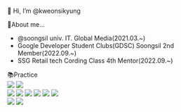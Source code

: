 👋 Hi, I’m @kweonsikyung

<div>👀About me...</div>
<ul>
<li>@soongsil univ. IT. Global Media(2021.03.~)</li>
<li>Google Developer Student Clubs(GDSC) Soongsil 2nd Member(2022.09.~)</li>
<li>SSG Retail tech Cording Class 4th Mentor(2022.09.~)</li>
</ul>

<div>📚Practice</div>
<div> 
  <img src="https://img.shields.io/badge/c++-00599C?style=plastic-square&logo=c%2B%2B&logoColor=white">
  <img src="https://img.shields.io/badge/python-3776AB?style=plastic-square&logo=python&logoColor=white"> 
  <br>
  
  <img src="https://img.shields.io/badge/html5-E34F26?style=plastic-square&logo=html5&logoColor=white"> 
  <img src="https://img.shields.io/badge/css-1572B6?style=plastic-square&logo=css3&logoColor=white"> 
  <img src="https://img.shields.io/badge/javascript-F7DF1E?style=plastic-square&logo=javascript&logoColor=black"> 
  <img src="https://img.shields.io/badge/typescript-3178C6?style=plastic-square&logo=typescript&logoColor=white">
  <img src="https://img.shields.io/badge/react-61DAFB?style=plastic-square&logo=react&logoColor=black"> 
  <img src="https://img.shields.io/badge/node.js-339933?style=plastic-square&logo=Node.js&logoColor=white">
  
  <br>
  <img src="https://img.shields.io/badge/AndroidStudio-3DDC84?style=plastic&logo=Android Studio&logoColor=white"/>
  <img src="https://img.shields.io/badge/Kotlin-7F52FF?style=plastic-square&logo=Kotlin&logoColor=white">
  
  
</div>

